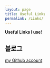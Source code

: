 ```yaml
---
layout: page
title: Useful Links
permalink: /Links/
---
```


**Useful Links I use!**

## 블로그
[my Github account](https://github.com/yerimlim) 
